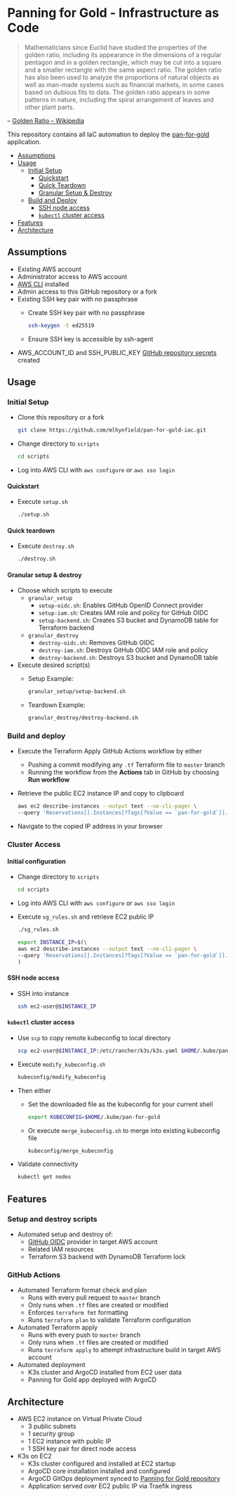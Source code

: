 # Panning for Gold - Infrastructure as Code

> Mathematicians since Euclid have studied the properties of the golden ratio, including its appearance in the dimensions of a regular pentagon and in a golden rectangle, which may be cut into a square and a smaller rectangle with the same aspect ratio. The golden ratio has also been used to analyze the proportions of natural objects as well as man-made systems such as financial markets, in some cases based on dubious fits to data. The golden ratio appears in some patterns in nature, including the spiral arrangement of leaves and other plant parts.

– [Golden Ratio – Wikipedia][1]

This repository contains all IaC automation to deploy the [pan-for-gold][2] application.

- [Assumptions](#assumptions)
- [Usage](#usage)
  - [Initial Setup](#initial-setup)
    - [Quickstart](#quickstart)
    - [Quick Teardown](#quick-teardown)
    - [Granular Setup & Destroy](#granular-setup--destroy)
  - [Build and Deploy](#build-and-deploy)
    - [SSH node access](#ssh-node-access)
    - [`kubectl` cluster access](#kubectl-cluster-access)
- [Features](#features)
- [Architecture](#architecture)

## Assumptions

- Existing AWS account
- Administrator access to AWS account
- [AWS CLI][3] installed
- Admin access to this GitHub repository or a fork
- Existing SSH key pair with no passphrase
  - Create SSH key pair with no passphrase

    ```bash
    ssh-keygen -t ed25519
    ```

  - Ensure SSH key is accessible by ssh-agent
- AWS_ACCOUNT_ID and SSH_PUBLIC_KEY [GitHub repository secrets][4] created

## Usage

### Initial Setup

- Clone this repository or a fork

  ```bash
  git clone https://github.com/mlhynfield/pan-for-gold-iac.git
  ```

- Change directory to `scripts`

  ```bash
  cd scripts
  ```

- Log into AWS CLI with `aws configure` or `aws sso login`

#### Quickstart

- Execute `setup.sh`

  ```bash
  ./setup.sh
  ```

#### Quick teardown

- Execute `destroy.sh`

  ```bash
  ./destroy.sh
  ```

#### Granular setup & destroy

- Choose which scripts to execute
  - `granular_setup`
    - `setup-oidc.sh`: Enables GitHub OpenID Connect provider
    - `setup-iam.sh`: Creates IAM role and policy for GitHub OIDC
    - `setup-backend.sh`: Creates S3 bucket and DynamoDB table for Terraform backend
  - `granular_destroy`
    - `destroy-oidc.sh`: Removes GitHub OIDC
    - `destroy-iam.sh`: Destroys GitHub OIDC IAM role and policy
    - `destroy-backend.sh`: Destroys S3 bucket and DynamoDB table
- Execute desired script(s)
  - Setup Example:
  
    ```bash
    granular_setup/setup-backend.sh
    ```

  - Teardown Example:

    ```bash
    granular_destroy/destroy-backend.sh
    ```

### Build and deploy

- Execute the Terraform Apply GitHub Actions workflow by either
  - Pushing a commit modifying any `.tf` Terraform file to `master` branch
  - Running the workflow from the **Actions** tab in GitHub by choosing **Run workflow**
- Retrieve the public EC2 instance IP and copy to clipboard

  ```bash
  aws ec2 describe-instances --output text --no-cli-pager \
  --query 'Reservations[].Instances[?Tags[?Value == `pan-for-gold`]].NetworkInterfaces[0].Association.PublicIp'
  ```

- Navigate to the copied IP address in your browser

### Cluster Access

#### Initial configuration

- Change directory to `scripts`

  ```bash
  cd scripts
  ```

- Log into AWS CLI with `aws configure` or `aws sso login`
- Execute `sg_rules.sh` and retrieve EC2 public IP

  ```bash
  ./sg_rules.sh

  export INSTANCE_IP=$(\
  aws ec2 describe-instances --output text --no-cli-pager \
  --query 'Reservations[].Instances[?Tags[?Value == `pan-for-gold`]].NetworkInterfaces[0].Association.PublicIp'\
  )
  ```

#### SSH node access

- SSH into instance

  ```bash
  ssh ec2-user@$INSTANCE_IP
  ```

#### `kubectl` cluster access

- Use `scp` to copy remote kubeconfig to local directory

  ```bash
  scp ec2-user@$INSTANCE_IP:/etc/rancher/k3s/k3s.yaml $HOME/.kube/pan-for-gold
  ```

- Execute `modify_kubeconfig.sh`

  ```bash
  kubeconfig/modify_kubeconfig
  ```

- Then either
  - Set the downloaded file as the kubeconfig for your current shell

    ```bash
    export KUBECONFIG=$HOME/.kube/pan-for-gold
    ```

  - Or execute `merge_kubeconfig.sh` to merge into existing kubeconfig file

    ```bash
    kubeconfig/merge_kubeconfig
    ```

- Validate connectivity

  ```bash
  kubectl get nodes
  ```

## Features

### Setup and destroy scripts

- Automated setup and destroy of:
  - [GitHub OIDC][5] provider in target AWS account
  - Related IAM resources
  - Terraform S3 backend with DynamoDB Terraform lock

### GitHub Actions

- Automated Terraform format check and plan
  - Runs with every pull request to `master` branch
  - Only runs when `.tf` files are created or modified
  - Enforces `terraform fmt` formatting
  - Runs `terraform plan` to validate Terraform configuration
- Automated Terraform apply
  - Runs with every push to `master` branch
  - Only runs when `.tf` files are created or modified
  - Runs `terraform apply` to attempt infrastructure build in target AWS account
- Automated deployment
  - K3s cluster and ArgoCD installed from EC2 user data
  - Panning for Gold app deployed with ArgoCD

## Architecture

- AWS EC2 instance on Virtual Private Cloud
  - 3 public subnets
  - 1 security group
  - 1 EC2 instance with public IP
  - 1 SSH key pair for direct node access
- K3s on EC2
  - K3s cluster configured and installed at EC2 startup
  - ArgoCD core installation installed and configured
  - ArgoCD GitOps deployment synced to [Panning for Gold repository][2]
  - Application served over EC2 public IP via Traefik ingress

[1]: https://en.wikipedia.org/wiki/Golden_ratio
[2]: https://github.com/mlhynfield/pan-for-gold
[3]: https://docs.aws.amazon.com/cli/latest/userguide/getting-started-install.html
[4]: https://docs.github.com/en/actions/security-guides/encrypted-secrets
[5]: https://docs.github.com/en/actions/deployment/security-hardening-your-deployments/about-security-hardening-with-openid-connect

